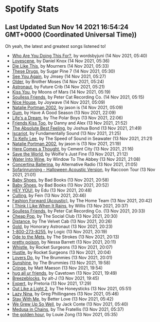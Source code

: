 
# Spotify Stats
## Last Updated Sun Nov 14 2021 16:54:24 GMT+0000 (Coordinated Universal Time))

Oh yeah, the latest and greatest songs listened to!

- [Who Are You Doing This For?](https://www.last.fm/music/wordsbyjuni/_/Who+Are+You+Doing+This+For%3F), by wordsbyjuni (14 Nov 2021, 05:40)
- [Lovescene](https://www.last.fm/music/Daniel+Knox/_/Lovescene), by Daniel Knox (14 Nov 2021, 05:36)
- [Die Like This](https://www.last.fm/music/Mourners/_/Die+Like+This), by Mourners (14 Nov 2021, 05:33)
- [These Drugs](https://www.last.fm/music/Sugar+Pine+7/_/These+Drugs), by Sugar Pine 7 (14 Nov 2021, 05:30)
- [See You Again](https://www.last.fm/music/Jmsey/_/See+You+Again), by Jmsey (14 Nov 2021, 05:27)
- [Older](https://www.last.fm/music/Brother+Moses/_/Older), by Brother Moses (14 Nov 2021, 05:24)
- [Astronaut](https://www.last.fm/music/Future+Crib/_/Astronaut), by Future Crib (14 Nov 2021, 05:21)
- [Kiss You](https://www.last.fm/music/Moons+of+Mars/_/Kiss+You), by Moons of Mars (14 Nov 2021, 05:19)
- [Soulless Friends](https://www.last.fm/music/Peter+Cat+Recording+Co./_/Soulless+Friends), by Peter Cat Recording Co. (14 Nov 2021, 05:15)
- [Nice House](https://www.last.fm/music/Joywave/_/Nice+House), by Joywave (14 Nov 2021, 05:09)
- [Natalie Portman 2002](https://www.last.fm/music/jason+is/_/Natalie+Portman+2002), by jason is (14 Nov 2021, 05:09)
- [Gum](https://www.last.fm/music/Have+A+Good+Season/_/Gum), by Have A Good Season (13 Nov 2021, 22:09)
- [Life's a Dream](https://www.last.fm/music/The+Polar+Boys/_/Life%27s+a+Dream), by The Polar Boys (13 Nov 2021, 22:06)
- [Friends Kiss Too](https://www.last.fm/music/Danny+and+Alex/_/Friends+Kiss+Too), by Danny and Alex (13 Nov 2021, 21:52)
- [The Absolute Best Feeling](https://www.last.fm/music/Joshua+Bond/_/The+Absolute+Best+Feeling), by Joshua Bond (13 Nov 2021, 21:49)
- [Iscariot](https://www.last.fm/music/Fundamentally+Sound/_/Iscariot), by Fundamentally Sound (13 Nov 2021, 21:25)
- [To Kelly Lee](https://www.last.fm/music/The+Speed+of+Sound+in+Seawater/_/To+Kelly+Lee), by The Speed of Sound in Seawater (13 Nov 2021, 21:21)
- [Natalie Portman 2002](https://www.last.fm/music/jason+is/_/Natalie+Portman+2002), by jason is (13 Nov 2021, 21:19)
- [Here Comes a Thought](https://www.last.fm/music/Cement+City/_/Here+Comes+a+Thought), by Cement City (13 Nov 2021, 21:16)
- [Save the World](https://www.last.fm/music/Wolfie%27s+Just+Fine/_/Save+the+World), by Wolfie's Just Fine (13 Nov 2021, 21:12)
- [Water Into Wine](https://www.last.fm/music/Window+To+The+Abbey/_/Water+Into+Wine), by Window To The Abbey (13 Nov 2021, 21:08)
- [Concertina Ballerina](https://www.last.fm/music/Alternative+Radio/_/Concertina+Ballerina), by Alternative Radio (13 Nov 2021, 21:05)
- [Sofarinrunning - Halloween Acoustic Version](https://www.last.fm/music/Raccoon+Tour/_/Sofarinrunning+-+Halloween+Acoustic+Version), by Raccoon Tour (13 Nov 2021, 21:01)
- [Baby Shoes](https://www.last.fm/music/Bad+Books/_/Baby+Shoes), by Bad Books (13 Nov 2021, 20:58)
- [Baby Shoes](https://www.last.fm/music/Bad+Books/_/Baby+Shoes), by Bad Books (13 Nov 2021, 20:52)
- [HEY YOU!](https://www.last.fm/music/Edu/_/HEY+YOU!), by Edu (13 Nov 2021, 20:48)
- [Culling](https://www.last.fm/music/Fein/_/Culling), by Fein (13 Nov 2021, 20:46)
- [Fashion Forward (Acoustic)](https://www.last.fm/music/The+Home+Team/_/Fashion+Forward+(Acoustic)), by The Home Team (13 Nov 2021, 20:42)
- [I Think I Like When It Rains](https://www.last.fm/music/Willis/_/I+Think+I+Like+When+It+Rains), by Willis (13 Nov 2021, 20:37)
- [Soulless Friends](https://www.last.fm/music/Peter+Cat+Recording+Co./_/Soulless+Friends), by Peter Cat Recording Co. (13 Nov 2021, 20:33)
- [Cheap Pop](https://www.last.fm/music/The+Social+Club/_/Cheap+Pop), by The Social Club (13 Nov 2021, 20:30)
- [Distance](https://www.last.fm/music/The+Velvet+Cab/_/Distance), by The Velvet Cab (13 Nov 2021, 20:26)
- [Gold](https://www.last.fm/music/Honorary+Astronaut/_/Gold), by Honorary Astronaut (13 Nov 2021, 20:23)
- [1-800-273-8255](https://www.last.fm/music/Logic/_/1-800-273-8255), by Logic (13 Nov 2021, 20:19)
- [Ode to the Mets](https://www.last.fm/music/The+Strokes/_/Ode+to+the+Mets), by The Strokes (13 Nov 2021, 20:13)
- [pretty poison](https://www.last.fm/music/Nessa+Barrett/_/pretty+poison), by Nessa Barrett (13 Nov 2021, 20:11)
- [Whistle](https://www.last.fm/music/Rocket+Surgeons/_/Whistle), by Rocket Surgeons (13 Nov 2021, 20:07)
- [Hustle](https://www.last.fm/music/Rocket+Surgeons/_/Hustle), by Rocket Surgeons (13 Nov 2021, 20:04)
- [Lovers Do](https://www.last.fm/music/The+Brummies/_/Lovers+Do), by The Brummies (13 Nov 2021, 20:01)
- [Sunshine](https://www.last.fm/music/The+Brummies/_/Sunshine), by The Brummies (13 Nov 2021, 19:58)
- [Cringe](https://www.last.fm/music/Matt+Maeson/_/Cringe), by Matt Maeson (13 Nov 2021, 19:54)
- [hug all ur friends](https://www.last.fm/music/Cavetown/_/hug+all+ur+friends), by Cavetown (13 Nov 2021, 19:49)
- [Breezeblocks](https://www.last.fm/music/alt-J/_/Breezeblocks), by alt-J (13 Nov 2021, 19:45)
- [Expert](https://www.last.fm/music/Pretoria/_/Expert), by Pretoria (13 Nov 2021, 17:29)
- [Out Like a Light 2](https://www.last.fm/music/The+Honeysticks/_/Out+Like+a+Light+2), by The Honeysticks (13 Nov 2021, 05:51)
- [Lazy Nina](https://www.last.fm/music/Greg+Phillinganes/_/Lazy+Nina), by Greg Phillinganes (13 Nov 2021, 05:46)
- [Stay With Me](https://www.last.fm/music/Better+Love/_/Stay+With+Me), by Better Love (13 Nov 2021, 05:42)
- [We Grew Up So Well](https://www.last.fm/music/Jack+Conte/_/We+Grew+Up+So+Well), by Jack Conte (13 Nov 2021, 05:40)
- [Medusa in Chains](https://www.last.fm/music/The+Fratellis/_/Medusa+in+Chains), by The Fratellis (13 Nov 2021, 05:37)
- [the golden hour](https://www.last.fm/music/Louie+Zong/_/the+golden+hour), by Louie Zong (13 Nov 2021, 05:35)
